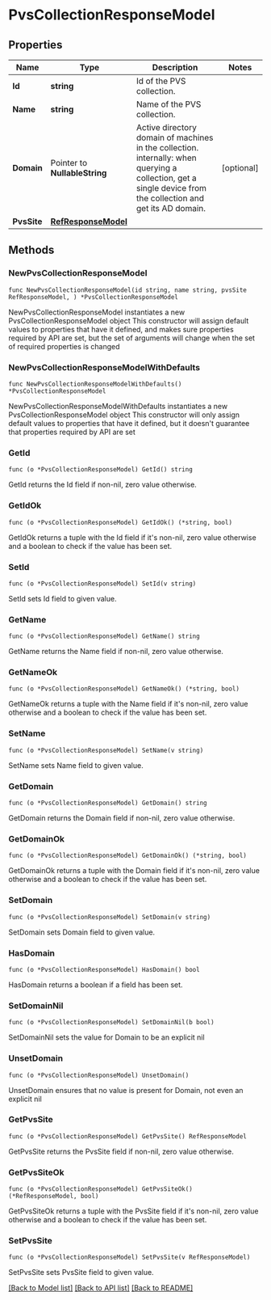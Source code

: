 # PvsCollectionResponseModel

## Properties

Name | Type | Description | Notes
------------ | ------------- | ------------- | -------------
**Id** | **string** | Id of the PVS collection. | 
**Name** | **string** | Name of the PVS collection. | 
**Domain** | Pointer to **NullableString** | Active directory domain of machines in the collection. internally: when querying a collection, get a single device from the collection and get its AD domain. | [optional] 
**PvsSite** | [**RefResponseModel**](RefResponseModel.md) |  | 

## Methods

### NewPvsCollectionResponseModel

`func NewPvsCollectionResponseModel(id string, name string, pvsSite RefResponseModel, ) *PvsCollectionResponseModel`

NewPvsCollectionResponseModel instantiates a new PvsCollectionResponseModel object
This constructor will assign default values to properties that have it defined,
and makes sure properties required by API are set, but the set of arguments
will change when the set of required properties is changed

### NewPvsCollectionResponseModelWithDefaults

`func NewPvsCollectionResponseModelWithDefaults() *PvsCollectionResponseModel`

NewPvsCollectionResponseModelWithDefaults instantiates a new PvsCollectionResponseModel object
This constructor will only assign default values to properties that have it defined,
but it doesn't guarantee that properties required by API are set

### GetId

`func (o *PvsCollectionResponseModel) GetId() string`

GetId returns the Id field if non-nil, zero value otherwise.

### GetIdOk

`func (o *PvsCollectionResponseModel) GetIdOk() (*string, bool)`

GetIdOk returns a tuple with the Id field if it's non-nil, zero value otherwise
and a boolean to check if the value has been set.

### SetId

`func (o *PvsCollectionResponseModel) SetId(v string)`

SetId sets Id field to given value.


### GetName

`func (o *PvsCollectionResponseModel) GetName() string`

GetName returns the Name field if non-nil, zero value otherwise.

### GetNameOk

`func (o *PvsCollectionResponseModel) GetNameOk() (*string, bool)`

GetNameOk returns a tuple with the Name field if it's non-nil, zero value otherwise
and a boolean to check if the value has been set.

### SetName

`func (o *PvsCollectionResponseModel) SetName(v string)`

SetName sets Name field to given value.


### GetDomain

`func (o *PvsCollectionResponseModel) GetDomain() string`

GetDomain returns the Domain field if non-nil, zero value otherwise.

### GetDomainOk

`func (o *PvsCollectionResponseModel) GetDomainOk() (*string, bool)`

GetDomainOk returns a tuple with the Domain field if it's non-nil, zero value otherwise
and a boolean to check if the value has been set.

### SetDomain

`func (o *PvsCollectionResponseModel) SetDomain(v string)`

SetDomain sets Domain field to given value.

### HasDomain

`func (o *PvsCollectionResponseModel) HasDomain() bool`

HasDomain returns a boolean if a field has been set.

### SetDomainNil

`func (o *PvsCollectionResponseModel) SetDomainNil(b bool)`

 SetDomainNil sets the value for Domain to be an explicit nil

### UnsetDomain
`func (o *PvsCollectionResponseModel) UnsetDomain()`

UnsetDomain ensures that no value is present for Domain, not even an explicit nil
### GetPvsSite

`func (o *PvsCollectionResponseModel) GetPvsSite() RefResponseModel`

GetPvsSite returns the PvsSite field if non-nil, zero value otherwise.

### GetPvsSiteOk

`func (o *PvsCollectionResponseModel) GetPvsSiteOk() (*RefResponseModel, bool)`

GetPvsSiteOk returns a tuple with the PvsSite field if it's non-nil, zero value otherwise
and a boolean to check if the value has been set.

### SetPvsSite

`func (o *PvsCollectionResponseModel) SetPvsSite(v RefResponseModel)`

SetPvsSite sets PvsSite field to given value.



[[Back to Model list]](../README.md#documentation-for-models) [[Back to API list]](../README.md#documentation-for-api-endpoints) [[Back to README]](../README.md)


